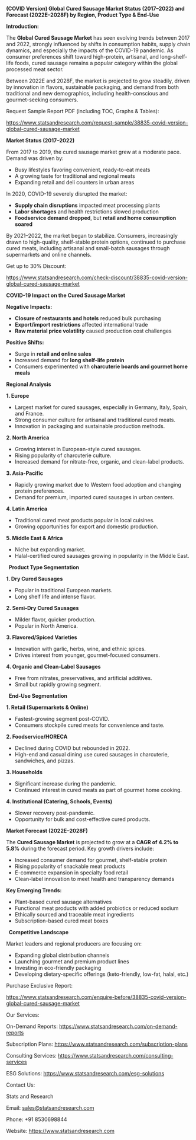 ﻿**(COVID Version) Global Cured Sausage Market Status (2017–2022) and Forecast (2022E–2028F) by Region, Product Type & End-Use**

**Introduction:**

The **Global Cured Sausage Market** has seen evolving trends between 2017 and 2022, strongly influenced by shifts in consumption habits, supply chain dynamics, and especially the impacts of the COVID-19 pandemic. As consumer preferences shift toward high-protein, artisanal, and long-shelf-life foods, cured sausage remains a popular category within the global processed meat sector.

Between 2022E and 2028F, the market is projected to grow steadily, driven by innovation in flavors, sustainable packaging, and demand from both traditional and new demographics, including health-conscious and gourmet-seeking consumers.

Request Sample Report PDF (including TOC, Graphs & Tables):

<https://www.statsandresearch.com/request-sample/38835-covid-version-global-cured-sausage-market>


**Market Status (2017–2022)**

From 2017 to 2019, the cured sausage market grew at a moderate pace. Demand was driven by:

- Busy lifestyles favoring convenient, ready-to-eat meats
- A growing taste for traditional and regional meats
- Expanding retail and deli counters in urban areas

In 2020, COVID-19 severely disrupted the market:

- **Supply chain disruptions** impacted meat processing plants
- **Labor shortages** and health restrictions slowed production
- **Foodservice demand dropped**, but **retail and home consumption soared**

By 2021–2022, the market began to stabilize. Consumers, increasingly drawn to high-quality, shelf-stable protein options, continued to purchase cured meats, including artisanal and small-batch sausages through supermarkets and online channels.

Get up to 30% Discount:

<https://www.statsandresearch.com/check-discount/38835-covid-version-global-cured-sausage-market>

**COVID-19 Impact on the Cured Sausage Market**

**Negative Impacts:**

- **Closure of restaurants and hotels** reduced bulk purchasing
- **Export/import restrictions** affected international trade
- **Raw material price volatility** caused production cost challenges

**Positive Shifts:**

- Surge in **retail and online sales**
- Increased demand for **long shelf-life protein**
- Consumers experimented with **charcuterie boards and gourmet home meals**

**Regional Analysis**

**1. Europe**

- Largest market for cured sausages, especially in Germany, Italy, Spain, and France.
- Strong consumer culture for artisanal and traditional cured meats.
- Innovation in packaging and sustainable production methods.

**2. North America**

- Growing interest in European-style cured sausages.
- Rising popularity of charcuterie culture.
- Increased demand for nitrate-free, organic, and clean-label products.

**3. Asia-Pacific**

- Rapidly growing market due to Western food adoption and changing protein preferences.
- Demand for premium, imported cured sausages in urban centers.

**4. Latin America**

- Traditional cured meat products popular in local cuisines.
- Growing opportunities for export and domestic production.

**5. Middle East & Africa**

- Niche but expanding market.
- Halal-certified cured sausages growing in popularity in the Middle East.

` `**Product Type Segmentation**

**1. Dry Cured Sausages**

- Popular in traditional European markets.
- Long shelf life and intense flavor.

**2. Semi-Dry Cured Sausages**

- Milder flavor, quicker production.
- Popular in North America.

**3. Flavored/Spiced Varieties**

- Innovation with garlic, herbs, wine, and ethnic spices.
- Drives interest from younger, gourmet-focused consumers.

**4. Organic and Clean-Label Sausages**

- Free from nitrates, preservatives, and artificial additives.
- Small but rapidly growing segment.

` `**End-Use Segmentation**

**1. Retail (Supermarkets & Online)**

- Fastest-growing segment post-COVID.
- Consumers stockpile cured meats for convenience and taste.

**2. Foodservice/HORECA**

- Declined during COVID but rebounded in 2022.
- High-end and casual dining use cured sausages in charcuterie, sandwiches, and pizzas.

**3. Households**

- Significant increase during the pandemic.
- Continued interest in cured meats as part of gourmet home cooking.

**4. Institutional (Catering, Schools, Events)**

- Slower recovery post-pandemic.
- Opportunity for bulk and cost-effective cured products.

**Market Forecast (2022E–2028F)**

The **Cured Sausage Market** is projected to grow at a **CAGR of 4.2% to 5.8%** during the forecast period. Key growth drivers include:

- Increased consumer demand for gourmet, shelf-stable protein
- Rising popularity of snackable meat products
- E-commerce expansion in specialty food retail
- Clean-label innovation to meet health and transparency demands

**Key Emerging Trends:**

- Plant-based cured sausage alternatives
- Functional meat products with added probiotics or reduced sodium
- Ethically sourced and traceable meat ingredients
- Subscription-based cured meat boxes

` `**Competitive Landscape**

Market leaders and regional producers are focusing on:

- Expanding global distribution channels
- Launching gourmet and premium product lines
- Investing in eco-friendly packaging
- Developing dietary-specific offerings (keto-friendly, low-fat, halal, etc.)

Purchase Exclusive Report:

<https://www.statsandresearch.com/enquire-before/38835-covid-version-global-cured-sausage-market>


Our Services:

On-Demand Reports: <https://www.statsandresearch.com/on-demand-reports>

Subscription Plans: <https://www.statsandresearch.com/subscription-plans>

Consulting Services: <https://www.statsandresearch.com/consulting-services>

ESG Solutions: <https://www.statsandresearch.com/esg-solutions>

Contact Us:

Stats and Research

Email: <sales@statsandresearch.com>

Phone: +91 8530698844

Website: <https://www.statsandresearch.com>








